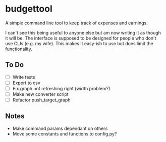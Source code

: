 # budgettool

A simple command line tool to keep track of expenses and earnings.

I can't see this being useful to anyone else but am now writing it as though it will be. The interface is supposed to be designed for people who don't use CLIs (e.g. my wife). This makes it easy-ish to use but does limit the functionality. 

## To Do

- [ ] Write tests
- [ ] Export to csv
- [ ] Fix graph not refreshing right (width problem?)
- [ ] Make new converter script
- [ ] Refactor push_target_graph

## Notes

- Make command params dependant on others
- Move some constants and functions to config.py?